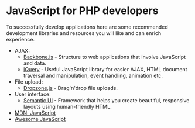 # JavaScript for PHP developers

To successfully develop applications here are some recommended development
libraries and resources you will like and can enrich experience.

* AJAX:
  * [Backbone.js](http://backbonejs.org/) - Structure to web applications that
    involve JavaScript and data.
  * [jQuery](http://jquery.com/) - Useful JavaScript library for easier AJAX,
    HTML document traversal and manipulation, event handling, animation etc.
* File upload:
  * [Dropzone.js](http://www.dropzonejs.com/) - Drag'n'drop file uploads.
* User interface:
  * [Semantic UI](http://semantic-ui.com/) - Framework that helps you create
    beautiful, responsive layouts using human-friendly HTML.
* [MDN: JavaScript](https://developer.mozilla.org/en-US/docs/Web/JavaScript/Reference)
* [Awesome JavaScript](https://github.com/sorrycc/awesome-javascript)
